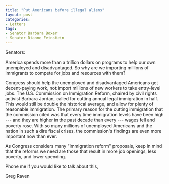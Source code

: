 ```yaml
---
title: "Put Americans before illegal aliens"
layout: post
categories:
- Letters
tags:
- Senator Barbara Boxer
- Senator Dianne Feinstein
---
```


Senators:

America spends more than a trillion dollars on programs to help our own unemployed and disadvantaged. So why are we importing millions of immigrants to compete for jobs and resources with them?  
  
Congress should help the unemployed and disadvantaged Americans get decent-paying work, not import millions of new workers to take entry-level jobs. The U.S. Commission on Immigration Reform, chaired by civil rights activist Barbara Jordan, called for cutting annual legal immigration in half. This would still be double the historical average, and allow for plenty of reasonable immigration. The primary reason for the cutting immigration that the commission cited was that every time immigration levels have been high --- and they are higher in the past decade than every --- wages fell and poverty rose. With so many millions of unemployed Americans and the nation in such a dire fiscal crises, the commission's findings are even more important now than ever.

As Congress considers many "immigration reform" proposals, keep in mind that the reforms we need are those that result in more job openings, less poverty, and lower spending.

Phone me if you would like to talk about this,

Greg Raven